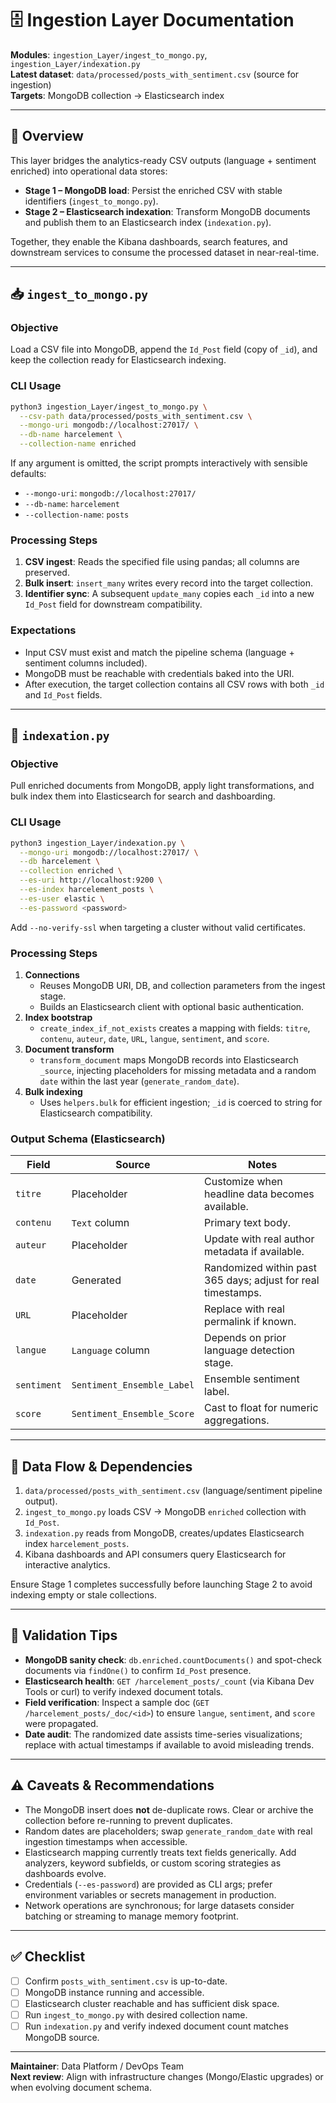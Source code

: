 # 🗄️ Ingestion Layer Documentation

**Modules**: `ingestion_Layer/ingest_to_mongo.py`, `ingestion_Layer/indexation.py`  
**Latest dataset**: `data/processed/posts_with_sentiment.csv` (source for ingestion)  
**Targets**: MongoDB collection → Elasticsearch index

---

## 🚦 Overview

This layer bridges the analytics-ready CSV outputs (language + sentiment enriched) into operational data stores:
- **Stage 1 – MongoDB load**: Persist the enriched CSV with stable identifiers (`ingest_to_mongo.py`).
- **Stage 2 – Elasticsearch indexation**: Transform MongoDB documents and publish them to an Elasticsearch index (`indexation.py`).

Together, they enable the Kibana dashboards, search features, and downstream services to consume the processed dataset in near-real-time.

---

## 📥 `ingest_to_mongo.py`

### Objective

Load a CSV file into MongoDB, append the `Id_Post` field (copy of `_id`), and keep the collection ready for Elasticsearch indexing.

### CLI Usage

```bash
python3 ingestion_Layer/ingest_to_mongo.py \
  --csv-path data/processed/posts_with_sentiment.csv \
  --mongo-uri mongodb://localhost:27017/ \
  --db-name harcelement \
  --collection-name enriched
```

If any argument is omitted, the script prompts interactively with sensible defaults:
- `--mongo-uri`: `mongodb://localhost:27017/`
- `--db-name`: `harcelement`
- `--collection-name`: `posts`

### Processing Steps

1. **CSV ingest**: Reads the specified file using pandas; all columns are preserved.
2. **Bulk insert**: `insert_many` writes every record into the target collection.
3. **Identifier sync**: A subsequent `update_many` copies each `_id` into a new `Id_Post` field for downstream compatibility.

### Expectations

- Input CSV must exist and match the pipeline schema (language + sentiment columns included).
- MongoDB must be reachable with credentials baked into the URI.
- After execution, the target collection contains all CSV rows with both `_id` and `Id_Post` fields.

---

## 🔁 `indexation.py`

### Objective

Pull enriched documents from MongoDB, apply light transformations, and bulk index them into Elasticsearch for search and dashboarding.

### CLI Usage

```bash
python3 ingestion_Layer/indexation.py \
  --mongo-uri mongodb://localhost:27017/ \
  --db harcelement \
  --collection enriched \
  --es-uri http://localhost:9200 \
  --es-index harcelement_posts \
  --es-user elastic \
  --es-password <password>
```

Add `--no-verify-ssl` when targeting a cluster without valid certificates.

### Processing Steps

1. **Connections**
   - Reuses MongoDB URI, DB, and collection parameters from the ingest stage.
   - Builds an Elasticsearch client with optional basic authentication.
2. **Index bootstrap**
   - `create_index_if_not_exists` creates a mapping with fields: `titre`, `contenu`, `auteur`, `date`, `URL`, `langue`, `sentiment`, and `score`.
3. **Document transform**
   - `transform_document` maps MongoDB records into Elasticsearch `_source`, injecting placeholders for missing metadata and a random `date` within the last year (`generate_random_date`).
4. **Bulk indexing**
   - Uses `helpers.bulk` for efficient ingestion; `_id` is coerced to string for Elasticsearch compatibility.

### Output Schema (Elasticsearch)

| Field | Source | Notes |
|-------|--------|-------|
| `titre` | Placeholder | Customize when headline data becomes available. |
| `contenu` | `Text` column | Primary text body. |
| `auteur` | Placeholder | Update with real author metadata if available. |
| `date` | Generated | Randomized within past 365 days; adjust for real timestamps. |
| `URL` | Placeholder | Replace with real permalink if known. |
| `langue` | `Language` column | Depends on prior language detection stage. |
| `sentiment` | `Sentiment_Ensemble_Label` | Ensemble sentiment label. |
| `score` | `Sentiment_Ensemble_Score` | Cast to float for numeric aggregations. |

---

## 🔗 Data Flow & Dependencies

1. `data/processed/posts_with_sentiment.csv` (language/sentiment pipeline output).
2. `ingest_to_mongo.py` loads CSV → MongoDB `enriched` collection with `Id_Post`.
3. `indexation.py` reads from MongoDB, creates/updates Elasticsearch index `harcelement_posts`.
4. Kibana dashboards and API consumers query Elasticsearch for interactive analytics.

Ensure Stage 1 completes successfully before launching Stage 2 to avoid indexing empty or stale collections.

---

## 🧪 Validation Tips

- **MongoDB sanity check**: `db.enriched.countDocuments()` and spot-check documents via `findOne()` to confirm `Id_Post` presence.
- **Elasticsearch health**: `GET /harcelement_posts/_count` (via Kibana Dev Tools or curl) to verify indexed document totals.
- **Field verification**: Inspect a sample doc (`GET /harcelement_posts/_doc/<id>`) to ensure `langue`, `sentiment`, and `score` were propagated.
- **Date audit**: The randomized date assists time-series visualizations; replace with actual timestamps if available to avoid misleading trends.

---

## ⚠️ Caveats & Recommendations

- The MongoDB insert does **not** de-duplicate rows. Clear or archive the collection before re-running to prevent duplicates.
- Random dates are placeholders; swap `generate_random_date` with real ingestion timestamps when accessible.
- Elasticsearch mapping currently treats text fields generically. Add analyzers, keyword subfields, or custom scoring strategies as dashboards evolve.
- Credentials (`--es-password`) are provided as CLI args; prefer environment variables or secrets management in production.
- Network operations are synchronous; for large datasets consider batching or streaming to manage memory footprint.

---

## ✅ Checklist

- [ ] Confirm `posts_with_sentiment.csv` is up-to-date.
- [ ] MongoDB instance running and accessible.
- [ ] Elasticsearch cluster reachable and has sufficient disk space.
- [ ] Run `ingest_to_mongo.py` with desired collection name.
- [ ] Run `indexation.py` and verify indexed document count matches MongoDB source.

---

**Maintainer**: Data Platform / DevOps Team  
**Next review**: Align with infrastructure changes (Mongo/Elastic upgrades) or when evolving document schema.
